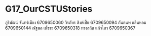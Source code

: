 # G17_OurCSTUStories
ภูริพัฒน์ จันทร์เมือง 6709650060 
วิรภัทร สิงห์เปี้ย 6709650094
กันตนพ กลิ่นหอม 6709650144
ณัฐพล เพ็ชระ 6709650318
ทรงสถิต แก้วไสว 6709650367